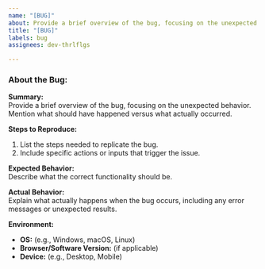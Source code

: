 ```yaml
---
name: "[BUG]"
about: Provide a brief overview of the bug, focusing on the unexpected behavior.
title: "[BUG]"
labels: bug
assignees: dev-thrlflgs

---
```


### About the Bug:
**Summary:**  
Provide a brief overview of the bug, focusing on the unexpected behavior. Mention what should have happened versus what actually occurred.

**Steps to Reproduce:**  
1. List the steps needed to replicate the bug.
2. Include specific actions or inputs that trigger the issue.

**Expected Behavior:**  
Describe what the correct functionality should be.

**Actual Behavior:**  
Explain what actually happens when the bug occurs, including any error messages or unexpected results.

**Environment:**  
- **OS:** (e.g., Windows, macOS, Linux)
- **Browser/Software Version:** (if applicable)
- **Device:** (e.g., Desktop, Mobile)
